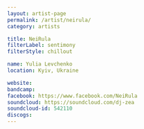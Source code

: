 ```yaml
---
layout: artist-page
permalink: /artist/neirula/
category: artists

title: NeiRula
filterLabel: sentimony
filterStyle: chillout

name: Yulia Levchenko
location: Kyiv, Ukraine

website: 
bandcamp: 
facebook: https://www.facebook.com/NeiRula
soundcloud: https://soundcloud.com/dj-zea
soundcloud-id: 542110
discogs: 
---
```

